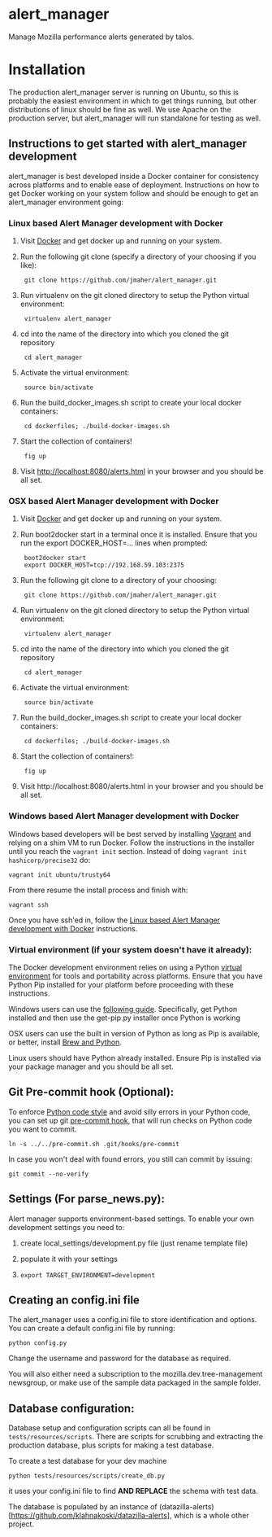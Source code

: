 alert_manager
=============

Manage Mozilla performance alerts generated by talos.

# Installation

The production alert_manager server is running on Ubuntu, so this is
probably the easiest environment in which to get things running, but other
distributions of linux should be fine as well. We use Apache on the
production server, but alert_manager will run standalone for testing as well.

## Instructions to get started with alert_manager development

alert_manager is best developed inside a Docker container for consistency across
platforms and to enable ease of deployment. Instructions on how to get Docker 
working on your system follow and should be enough to get an alert_manager
environment going:

### Linux based Alert Manager development with Docker

1. Visit [Docker][docker] and get docker up and running on  your system.

2. Run the following git clone (specify a directory of your choosing if you like):

        git clone https://github.com/jmaher/alert_manager.git 

3. Run virtualenv on the git cloned directory to setup the Python virtual environment:

        virtualenv alert_manager

4. cd into the name of the directory into which you cloned the git repository

        cd alert_manager

5. Activate the virtual environment:

        source bin/activate

6. Run the build_docker_images.sh script to create your local docker containers:

        cd dockerfiles; ./build-docker-images.sh

7. Start the collection of containers!

        fig up

8. Visit [http://localhost:8080/alerts.html][localhost] in your browser and you should be all set.


### OSX based Alert Manager development with Docker

1. Visit [Docker][docker] and get docker up and running on your system.

2. Run boot2docker start in a terminal once it is installed. Ensure that you run the
 export DOCKER_HOST=... lines when prompted:

        boot2docker start
        export DOCKER_HOST=tcp://192.168.59.103:2375

3. Run the following git clone to a directory of your choosing:

        git clone https://github.com/jmaher/alert_manager.git 

4. Run virtualenv on the git cloned directory to setup the Python virtual environment:

        virtualenv alert_manager

5. cd into the name of the directory into which you cloned the git repository

        cd alert_manager

6. Activate the virtual environment:

        source bin/activate

7. Run the build_docker_images.sh script to create your local docker containers:

        cd dockerfiles; ./build-docker-images.sh

8. Start the collection of containers!:

        fig up

9. Visit http://localhost:8080/alerts.html in your browser and you should be all set.

### Windows based Alert Manager development with Docker

Windows based developers will be best served by installing [Vagrant][vagrant] and 
relying on a shim VM to run Docker. Follow the instructions in the installer until
you reach the ``vagrant init`` section. Instead of doing ``vagrant init hashicorp/precise32`` do:

    vagrant init ubuntu/trusty64

From there resume the install process and finish with:

    vagrant ssh
    
Once you have ssh'ed in, follow the [Linux based Alert Manager development with Docker][linux dev] instructions.

[docker]: https://docs.docker.com/installation/
[localhost]: http://localhost:8080/alerts.html
[vagrant]: https://docs.vagrantup.com/v2/getting-started/
[linux dev]: https://github.com/jamonation/alert_manager/blob/master/README.md#linux-based-alert-manager-development-with-docker

### Virtual environment (if your system doesn't have it already):

The Docker development environment relies on using a Python [virtual environment][venv]
for tools and portability across platforms. Ensure that you have Python Pip
installed for your platform before proceeding with these instructions.

Windows users can use the [following guide][windows venv]. Specifically, get
Python installed and then use the get-pip.py installer once Python is working

OSX users can use the built in version of Python as long as Pip is available,
or better, install [Brew and Python][osx venv].

Linux users should have Python already installed. Ensure Pip is installed via
your package manager and you should be all set.

[venv]: http://pypi.python.org/pypi/virtualenv
[wrapper]: http://www.doughellmann.com/projects/virtualenvwrapper/
[windows venv]: http://docs.python-guide.org/en/latest/starting/install/win/
[osx venv]: http://docs.python-guide.org/en/latest/starting/install/osx/


## Git Pre-commit hook (Optional):

To enforce [Python code style][pep8] and avoid silly errors in your Python code,
you can set up git [pre-commit hook][git hooks], that will run checks on Python code you want to commit.

    ln -s ../../pre-commit.sh .git/hooks/pre-commit

In case you won't deal with found errors, you still can commit by issuing:

    git commit --no-verify

[pep8]: http://legacy.python.org/dev/peps/pep-0008/
[git hooks]: http://git-scm.com/book/en/Customizing-Git-Git-Hooks#Client-Side-Hooks

## Settings (For parse_news.py):

Alert manager supports environment-based settings.
To enable your own development settings you need to:

1. create local_settings/development.py file (just rename template file)

2. populate it with your settings

3. `export TARGET_ENVIRONMENT=development`


## Creating an config.ini file

The alert_manager uses a config.ini file to store identification and options.
You can create a default config.ini file by running:

    python config.py

Change the username and password for the database as required.

You will also either need a subscription to the mozilla.dev.tree-management
newsgroup, or make use of the sample data packaged in the sample folder.


## Database configuration:
Database setup and configuration scripts can all be found in <code>tests/resources/scripts</code>.
There are scripts for scrubbing and extracting the production database, plus
scripts for making a test database.

To create a test database for your dev machine

    python tests/resources/scripts/create_db.py

it uses your config.ini file to find **AND REPLACE** the schema with test data.

The database is populated by an instance of (datazilla-alerts)[https://github.com/klahnakoski/datazilla-alerts],
which is a whole other project.
